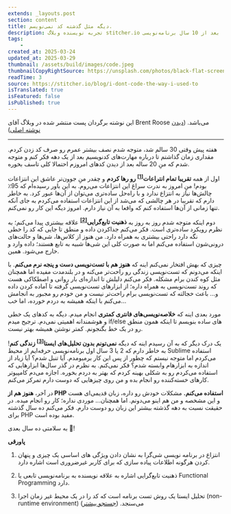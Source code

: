 ```yaml
---
extends: _layouts.post
section: content
title: دیگه مثل گذشته کد نمی‌نویسم.
description: تجربه نویسنده وبلاگ stitcher.io بعد از 10 سال برنامه‌نویسی
tags:
    - 
created_at: 2025-03-24
updated_at: 2025-03-29
thumbnail: /assets/build/images/code.jpeg
thumbnailCopyRightSource: https://unsplash.com/photos/black-flat-screen-computer-monitor-turned-on-near-blue-and-white-sky-SrewPUfo2c0
readTime: 3
source: https://stitcher.io/blog/i-dont-code-the-way-i-used-to
isTranslated: true
isFeatured: false
isPublished: true
---
```


این نوشته برگردان پست منتشر شده در وبلاگ آقای Brent Roose می‌باشد.
(<a href="https://stitcher.io/blog/i-dont-code-the-way-i-used-to" target="_blank">دیدن نوشته اصلی</a>)

<hr>

هفته پیش وقتی 30 سالم شد، متوجه شدم نصف بیشتر عمرم رو صرف کد زدن کردم. مقداری زمان گذاشتم تا درباره مهارت‌های کدنویسیم بعد از یک دهه فکر کنم و متوجه شدم که منِ 20 ساله بعد از دیدن کدهای امروزم احتمالا کلی تاسف بخوره.

اول از همه **تقریبا تمام انتراعات<sup>[[1]](#fn-1)</sup> رو رها کردم** و چقدر منِ جوون‌تر عاشق این انتزاعات بودم! منِ امروز به ندرت سراغ این انتزاعات می‌روم. به این باور رسیده‌ام که 95٪ چالش‌ها نیاز به انتزاع ندارد و با راه‌حل ساده‌تری می‌توان از آن‌‌ها عبور کرد. به خاطر دارم که تقریبا در هر چالشی که می‌شد از این انتزاعات استفاده می‌کردم به جای آنکه تنها زمانی از آن‌ها استفاده کنم که واقعا به آن نیاز دارم. امروز دیگه این کار رو نمی‌کنم.

دوم اینکه متوجه شدم روز به روز به **ذهنیت تابع‌گرایی<sup>[[2]](#fn-2)</sup>** علاقه بیشتری پیدا می‌کنم؛ به نظرم رویکرد ساده‌تری است. فکر می‌کنم جداکردن داده و منطق تا جایی که کد را خطی نگه دارد راحتی بیشتری به همراه دارد. من هنوز از کلاس‌ها، شی‌ها و حالت‌های درونی‌شون استفاده می‌کنم اما به صورت کلی این شی‌ها شبیه به تابع هستند؛ داده وارد و خارج می‌شود. همین.

چیزی که بهش افتخار نمی‌کنم اینه که **هنوز هم با تست‌نویسی دست و پنجه نرم می‌کنم**. با اینکه می‌دونم که تست‌نویسی زندگی رو راحت‌تر می‌کنه و در بلندمدت مفیده اما همچنان مثل کوه کندن برام مشکله. فکر می‌کنم دلیلش تا اندازه‌ای بار روانی و اصطکاکی هست که روند تست‌نویسی به همراه داره؛ از ابزار‌های تست‌نویسی گرفته تا آماده کردن داده و... باعث خجالته که تست‌نویسی برام راحت‌تر نیست و من خودم رو مجبور به انجامش می‌کنم با اینکه همیشه به دردم خورده، اما خب...

مورد بعدی اینه که **خلاصه‌نویسی‌های فانتری کمتری** انجام میدم. دیگه به کد‌های یک خطی و هوشمندانه اهمیتی نمی‌دم. ترجیح میدم if/else های ساده بنویسم تا اینکه همون منطق رو در یک خط بگنجونم. کمتر نوشتن همیشه بهتر نیست.

یک درک دیگر که به آن رسیدم اینه که دیگه **نمی‌تونم بدون تحلیل‌های ایستا<sup>[[3]](#fn-3)</sup> زندگی کنم**! به خاطر دارم که 2 یا 3 سال اول برنامه‌نویسی حرفه‌ایم از محیط Sublime استفاده می‌کردم اما متوجه نیستم که چطور از پس این کار برمیومدم. آیا تنبل شدم؟ آیا زیاد از اندازه به ابزارهام وابسته شدم؟ فکر نمی‌کنم. به نظرم در گذر سال‌ها ابزارهایی که استفاده می‌کردم رو به شکلی بهینه کردم که بهتر به دردم بخوره. اجازه می‌دم کامپیوتر کارهای خسته‌کننده رو انجام بده و من روی چیزهایی که دوست دارم تمرکز می‌کنم.

در آخر،‌ **هنوز هم از PHP استفاده می‌کنم.** مشکلات خودش رو داره، زبان قدیمی‌ای هست و این مشخصه و من هم اینو می‌دونم. اما همچنان... موردی نداره؛ کار رو انجام میده. در حقیقت نسبت به دهه گذشته بیشتر این زبان رو دوست دارم. فکر می‌کنم ده سال گذشته برای PHP مفید بوده است.

به سلامتی ده سال بعدی 🍻!

**پاورقی**

<a name="fn-1"></a>

1. انتزاع در برنامه نویسی شی‌گرا به نشان دادن ویژگی های اساسی یک چیزی و پنهان کردن هرگونه اطلاعات پیاده سازی که برای کاربر غیرضروری است اشاره دارد. 

<a name="fn-2"></a>

2.  ذهنیت تابع‌گرایی اشاره به علاقه نویسنده به برنامه‌نویسی تابعی یا Functional Programming دارد.

<a name="fn-3"></a>

3. تحلیل ایستا  یک روش تست برنامه است که کد را در یک محیط غیر زمان اجرا (non-runtime environment) می‌سنجد. (<a href="https://www.google.com/search?q=what+is+static+code+analysis" target="_blank">جستجو بیشتر</a>)